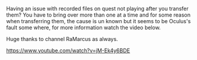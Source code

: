 Having an issue with recorded files on quest not playing after you transfer them? You have to bring over more than one at a time and for some reason when transferring them, the cause is un known but it seems to be Oculus's fault some where, for more information watch the video below.

Huge thanks to channel RaMarcus as always.

https://www.youtube.com/watch?v=jM-Ek4y6BDE
